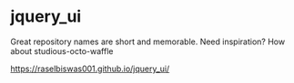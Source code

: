 # jquery_ui
Great repository names are short and memorable. Need inspiration? How about studious-octo-waffle

https://raselbiswas001.github.io/jquery_ui/
